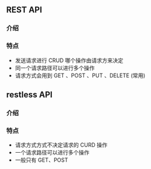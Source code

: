 ## REST API

### 介绍

### 特点

*   发送请求进行 CRUD 哪个操作由请求方来决定
*   同一个请求路径可以进行多个操作
*   请求方式会用到 GET 、POST 、PUT 、DELETE (常用)

## restless API

### 介绍

### 特点

*   请求方式方式不决定请求的 CURD 操作
*   一个请求路径可以进行多个操作
*   一般只有 GET、POST



